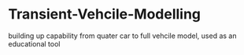 # Transient-Vehcile-Modelling
building up capability from quater car to full vehcile model, used as an educational tool
